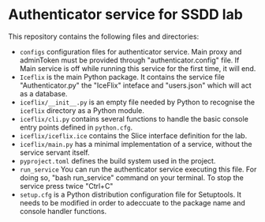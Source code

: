 # Authenticator service for SSDD lab

This repository contains the following files and directories:

- `configs` configuration files for authenticator service. Main proxy 
  and adminToken must be provided through "authenticator.config" file.
  If Main service is off while running this service for the first time, it will end.
- `Iceflix` is the main Python package.
  It contains the service file "Authenticator.py" the "IceFlix" inteface and "users.json"
  which will act as a database.
- `iceflix/__init__.py` is an empty file needed by Python to
  recognise the `iceflix` directory as a Python module.
- `iceflix/cli.py` contains several functions to handle the basic console entry points
  defined in `python.cfg`.
- `iceflix/iceflix.ice` contains the Slice interface definition for the lab.
- `iceflix/main.py` has a minimal implementation of a service,
  without the service servant itself.
- `pyproject.toml` defines the build system used in the project.
- `run_service` You can run the authenticator service executing this file. For doing so,
  "bash run_service" command on your terminal. To stop the service press twice "Ctrl+C"
- `setup.cfg` is a Python distribution configuration file for Setuptools.
  It needs to be modified in order to adeccuate to the package name and
  console handler functions.
